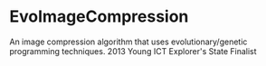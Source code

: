 # EvoImageCompression
An image compression algorithm that uses evolutionary/genetic programming techniques. 2013 Young ICT Explorer's State Finalist
